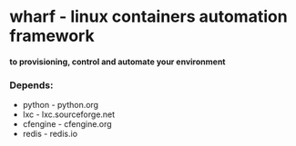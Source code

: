 # wharf - linux containers automation framework
#### to provisioning, control and automate your environment

### Depends:
* python - python.org
* lxc - lxc.sourceforge.net
* cfengine - cfengine.org
* redis - redis.io
